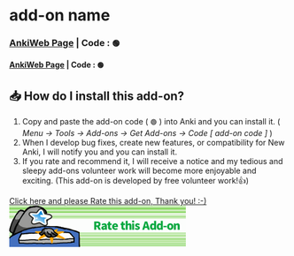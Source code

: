 # add-on name


### [AnkiWeb Page](https://ankiweb.net/shared/info/🟢) | Code : `🟢`
**[AnkiWeb Page](https://ankiweb.net/shared/info/🟢) | Code : `🟢`**


## 📥 How do I install this add-on?
1. Copy and paste the add-on code ( `🟢` )  into Anki and you can install it. ( *Menu -> Tools -> Add-ons -> Get Add-ons -> Code \[ add-on code ]* )
2. When I develop bug fixes, create new features, or compatibility for New Anki, I will notify you and you can install it.
3. If you rate and recommend it, I will receive a notice and my tedious and sleepy add-ons volunteer work will become more enjoyable and exciting. (This add-on is developed by free volunteer work!👍️)

[Click here and please Rate this add-on, Thank you! :-) <br>
 ![Please rate this](https://raw.githubusercontent.com/shigeyukey/my_addons/main/media_files/rate_this.gif)](https://ankiweb.net/shared/review/🟢)